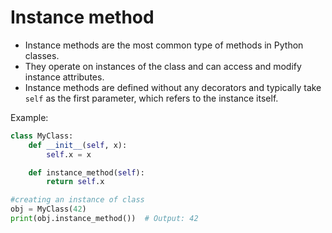 # Instance method
   - Instance methods are the most common type of methods in Python classes.
   - They operate on instances of the class and can access and modify instance attributes.
   - Instance methods are defined without any decorators and typically take `self` as the first parameter, which refers to the instance itself.

   Example:
   ```python
   class MyClass:
       def __init__(self, x):
           self.x = x

       def instance_method(self):
           return self.x

   #creating an instance of class
   obj = MyClass(42)
   print(obj.instance_method())  # Output: 42
   ```


